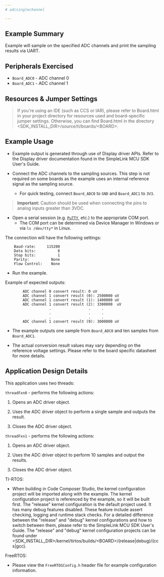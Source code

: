```yaml
---
# adcsinglechannel

---
```


## Example Summary

Example will sample on the specified ADC channels and print the sampling
results via UART.

## Peripherals Exercised

* `Board_ADC0` - ADC channel 0
* `Board_ADC1` - ADC channel 1

## Resources & Jumper Settings

> If you're using an IDE (such as CCS or IAR), please refer to Board.html in
your project directory for resources used and board-specific jumper settings.
Otherwise, you can find Board.html in the directory
&lt;SDK_INSTALL_DIR&gt;/source/ti/boards/&lt;BOARD&gt;.


## Example Usage

* Example output is generated through use of Display driver APIs. Refer to the
Display driver documentation found in the SimpleLink MCU SDK User's Guide.

* Connect the ADC channels to the sampling sources. This step is not required on
  some boards as the example uses an internal reference signal as the sampling
  source.
    * For quick testing, connect `Board_ADC0` to `GND` and `Board_ADC1` to `3V3`.

>__Important:__ Caution should be used when connecting the pins to analog inputs greater than 3VDC.

* Open a serial session (e.g. [`PuTTY`](http://www.putty.org/ "PuTTY's
Homepage"), etc.) to the appropriate COM port.
    * The COM port can be determined via Device Manager in Windows or via
`ls /dev/tty*` in Linux.

The connection will have the following settings:
```
    Baud-rate:     115200
    Data bits:          8
    Stop bits:          1
    Parity:          None
    Flow Control:    None
```

* Run the example.

Example of expected outputs:
```
        ADC channel 0 convert result: 0 uV
        ADC channel 1 convert result (0): 2500000 uV
        ADC channel 1 convert result (1): 1400000 uV
        ADC channel 1 convert result (2): 3300000  uV
                    .                 .     .
                    .                 .     .
                    .                 .     .
        ADC channel 1 convert result (9): 3000000 uV
```

* The example outputs one sample from `Board_ADC0` and ten samples from
`Board_ADC1`.

* The actual conversion result values may vary depending on the reference
voltage settings. Please refer to the board specific datasheet for more details.

## Application Design Details

This application uses two threads:

`threadFxn0` - performs the following actions:

1. Opens an ADC driver object.

2. Uses the ADC driver object to perform a single sample and outputs the result.

3. Closes the ADC driver object.

`threadFxn1` - performs the following actions:

1. Opens an ADC driver object.

2. Uses the ADC driver object to perform 10 samples and output the results.

3. Closes the ADC driver object.

TI-RTOS:

* When building in Code Composer Studio, the kernel configuration project will
be imported along with the example. The kernel configuration project is
referenced by the example, so it will be built first. The "release" kernel
configuration is the default project used. It has many debug features disabled.
These feature include assert checking, logging and runtime stack checks. For a
detailed difference between the "release" and "debug" kernel configurations and
how to switch between them, please refer to the SimpleLink MCU SDK User's
Guide. The "release" and "debug" kernel configuration projects can be found
under &lt;SDK_INSTALL_DIR&gt;/kernel/tirtos/builds/&lt;BOARD&gt;/(release|debug)/(ccs|gcc).

FreeRTOS:

* Please view the `FreeRTOSConfig.h` header file for example configuration
information.
